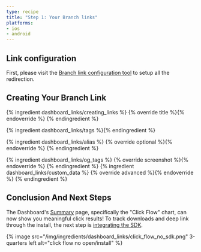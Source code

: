 ```yaml
---
type: recipe
title: "Step 1: Your Branch links"
platforms:
- ios
- android
---
```


## Link configuration

First, please visit the [Branch link configuration tool](https://start.branch.io/) to setup all the redirection.

## Creating Your Branch Link

{% ingredient dashboard_links/creating_links %}
	{% override title %}{% endoverride %}
{% endingredient %}

{% ingredient dashboard_links/tags %}{% endingredient %}

{% ingredient dashboard_links/alias %}
	{% override optional %}{% endoverride %}
{% endingredient %}

{% ingredient dashboard_links/og_tags %}
{% override screenshot %}{% endoverride %}
{% endingredient %}
{% ingredient dashboard_links/custom_data %}
	{% override advanced %}{% endoverride %}
{% endingredient %}
<!--- /Creating your Link -->


## Conclusion And Next Steps

The Dashboard's [Summary](https://dashboard.branch.io/#) page, specifically the "Click Flow" chart, can now show you meaningful click results! To track downloads and deep link through the install, the next step is [integrating the SDK](/recipes/quickstart_guide/{{page.platform}}/).

{% image src="/img/ingredients/dashboard_links/click_flow_no_sdk.png" 3-quarters left alt="click flow no open/install" %}


